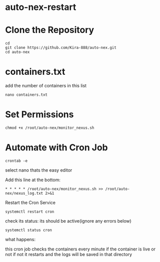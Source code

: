 # auto-nex-restart

# Clone the Repository
```console
cd
git clone https://github.com/Kira-888/auto-nex.git
cd auto-nex
```
# containers.txt

add the number of containers in this list
```console
nano containers.txt
```
# Set Permissions

```console
chmod +x /root/auto-nex/monitor_nexus.sh
```

# Automate with Cron Job

```console
crontab -e
```
select nano thats the easy editor

Add this line at the bottom:
```console
* * * * * /root/auto-nex/monitor_nexus.sh >> /root/auto-nex/nexus_log.txt 2>&1
```
Restart the Cron Service

```console
systemctl restart cron
```
check its status: its should be active(ignore any errors below)

```console
systemctl status cron
```

what happens:

this cron job checks the containers every minute if the container is live or not
if not it restarts and the logs will be saved in that directory
